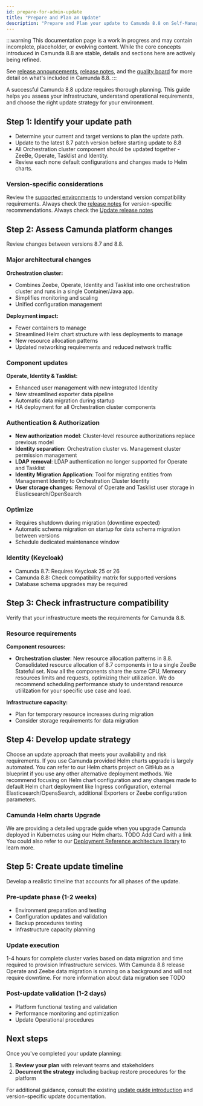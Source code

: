 ```yaml
---
id: prepare-for-admin-update
title: "Prepare and Plan an Update"
description: "Prepare and Plan your update to Camunda 8.8 on Self-Managed."
---
```


:::warning
This documentation page is a work in progress and may contain incomplete, placeholder, or evolving content. While the core concepts introduced in Camunda 8.8 are stable, details and sections here are actively being refined.

See [release announcements](/reference/announcements-release-notes/880/880-announcements.md), [release notes](/reference/announcements-release-notes/880/880-release-notes.md), and the [quality board](https://github.com/orgs/camunda/projects/187/views/15) for more detail on what's included in Camunda 8.8.
:::

A successful Camunda 8.8 update requires thorough planning. This guide helps you assess your infrastructure, understand operational requirements, and choose the right update strategy for your environment.

## Step 1: Identify your update path

- Determine your current and target versions to plan the update path.
- Update to the latest 8.7 patch version before starting update to 8.8
- All Orchestration cluster component should be updated together - ZeeBe, Operate, Tasklist and Identity.
- Review each none default configurations and changes made to Helm charts.

### Version-specific considerations

Review the [supported environments](/reference/supported-environments.md#component-version-matrix) to understand version compatibility requirements.
Always check the [release notes](/reference/announcements-release-notes/880/880-release-notes.md) for version-specific recommendations.
Always check the [Update release notes](../../operational-guides/update-guide/870-to-880.md)

## Step 2: Assess Camunda platform changes

Review changes between versions 8.7 and 8.8.

### Major architectural changes

**Orchestration cluster:**

- Combines Zeebe, Operate, Identity and Tasklist into one orchestration cluster and runs in a single Container/Java app.
- Simplifies monitoring and scaling
- Unified configuration management

**Deployment impact:**

- Fewer containers to manage
- Streamlined Helm chart structure with less deployments to manage
- New resource allocation patterns
- Updated networking requirements and reduced network traffic

### Component updates

**Operate, Identity & Tasklist:**

- Enhanced user management with new integrated Identity
- New streamlined exporter data pipeline
- Automatic data migration during startup
- HA deployment for all Orchestration cluster components

### Authentication & Authorization

- **New authorization model**: Cluster-level resource authorizations replace previous model
- **Identity separation**: Orchestration cluster vs. Management cluster permission management
- **LDAP removal**: LDAP authentication no longer supported for Operate and Tasklist
- **Identity Migration Application**: Tool for migrating entities from Management Identity to Orchestration Cluster Identity
- **User storage changes**: Removal of Operate and Tasklist user storage in Elasticsearch/OpenSearch

### Optimize

- Requires shutdown during migration (downtime expected)
- Automatic schema migration on startup for data schema migration between versions
- Schedule dedicated maintenance window

### Identity (Keycloak)

- Camunda 8.7: Requires Keycloak 25 or 26
- Camunda 8.8: Check compatibility matrix for supported versions
- Database schema upgrades may be required

## Step 3: Check infrastructure compatibility

Verify that your infrastructure meets the requirements for Camunda 8.8.

### Resource requirements

**Component resources:**

- **Orchestration cluster**: New resource allocation patterns in 8.8. Consolidated resource allocation of 8.7 components in to a single ZeeBe Stateful set. Now all the components share the same CPU, Memeory resources limits and requests, optimizing their utilization. We do recommend scheduling performance study to understand resource utililzation for your specific use case and load.

**Infrastructure capacity:**

- Plan for temporary resource increases during migration
- Consider storage requirements for data migration

## Step 4: Develop update strategy

Choose an update approach that meets your availability and risk requirements.
If you use Camunda provided Helm charts upgrade is largely automated. You can refer to our Helm charts project on GitHub as a blueprint if you use any other alternative deployment methods. We recommend focusing on Helm chart configuration and any changes made to default Helm chart deployment like Ingress configuration, external Elasticsearch/OpensSearch, additional Exporters or Zeebe configuration parameters.

### Camunda Helm charts Upgrade

We are providing a detailed upgrade guide when you upgrade Camunda deployed in Kubernetes using our Helm charts.
TODO Add Card with a link
You could also refer to our [Deployment Reference architecture library](../../reference-architecture/reference-architecture.md) to learn more.

## Step 5: Create update timeline

Develop a realistic timeline that accounts for all phases of the update.

### Pre-update phase (1-2 weeks)

- Environment preparation and testing
- Configuration updates and validation
- Backup procedures testing
- Infrastructure capacity planning

### Update execution

1-4 hours for complete cluster varies based on data migration and time required to provision Infrastructure services.
With Camunda 8.8 release Operate and Zeebe data migration is running on a background and will not require downtime. For more information about data migration see TODO

### Post-update validation (1-2 days)

- Platform functional testing and validation
- Performance monitoring and optimization
- Update Operational procedures

## Next steps

Once you've completed your update planning:

1. **Review your plan** with relevant teams and stakeholders
2. **Document the strategy** including backup restore procedures for the platform

For additional guidance, consult the existing [update guide introduction](/self-managed/operational-guides/update-guide/introduction.md) and version-specific update documentation.
